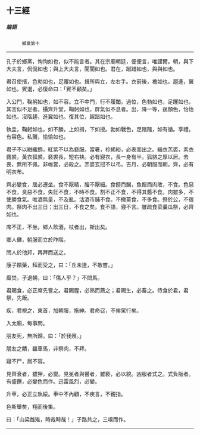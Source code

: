 

## 十三經

##### 論語
　　　`鄉黨第十`

* * *

孔子於鄉黨，恂恂如也，似不能言者。其在宗廟朝廷，便便言，唯謹爾。朝，與下大夫言，侃侃如也；與上大夫言，誾誾如也。君在，踧踖如也，與與如也。

君召使擯，色勃如也，足躩如也。揖所與立，左右手。衣前後，襜如也。趨進，翼如也。賓退，必復命曰：「賓不顧矣。」

入公門，鞠躬如也，如不容。立不中門，行不履閾。過位，色勃如也，足躩如也，其言似不足者。攝齊升堂，鞠躬如也，屏氣似不息者。出，降一等，逞顏色，怡怡如也。沒階趨，進翼如也。復其位，踧踖如也。

執圭，鞠躬如也，如不勝。上如揖，下如授。勃如戰色，足蹜蹜，如有循。享禮，有容色。私覿，愉愉如也。

君子不以紺緅飾，紅紫不以為褻服。當暑，袗絺綌，必表而出之。緇衣羔裘，素衣麑裘，黃衣狐裘。褻裘長，短右袂。必有寢衣，長一身有半。狐貉之厚以居。去喪，無所不佩。非帷裳，必殺之。羔裘玄冠不以弔。吉月，必朝服而朝。齊，必有明衣布。

齊必變食，居必遷坐。食不厭精，膾不厭細。食饐而餲，魚餒而肉敗，不食。色惡不食，臭惡不食。失飪不食，不時不食。割不正不食，不得其醬不食。肉雖多，不使勝食氣。唯酒無量，不及亂。沽酒市脯不食。不撤薑食，不多食。祭於公，不宿肉。祭肉不出三日；出三日，不食之矣。食不語，寢不言。雖疏食菜羹瓜祭，必齊如也。

席不正，不坐。鄉人飲酒，杖者出，斯出矣。

鄉人儺，朝服而立於阼階。

問人於他邦，再拜而送之。

康子饋藥，拜而受之，曰：「丘未達，不敢嘗。」

廄焚。子退朝，曰：「傷人乎？」不問馬。

君賜食，必正席先嘗之。君賜腥，必熟而薦之；君賜生，必畜之。侍食於君，君祭，先飯。

疾，君視之，東首，加朝服，拖紳。君命召，不俟駕行矣。

入太廟，每事問。

朋友死，無所歸。曰：「於我殯。」

朋友之饋，雖車馬，非祭肉，不拜。

寢不尸，居不容。

見齊衰者，雖狎，必變。見冕者與瞽者，雖褻，必以貌。凶服者式之。式負版者。有盛饌，必變色而作。迅雷風烈，必變。

升車，必正立執綏。車中不內顧，不疾言，不親指。

色斯舉矣，翔而後集。

曰：「山梁雌雉，時哉時哉！」子路共之，三嗅而作。

* * *

